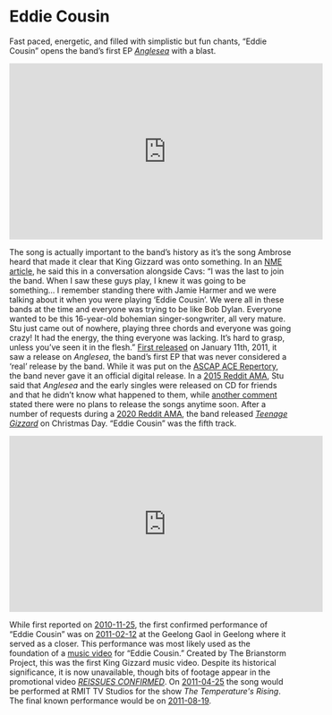 # Eddie Cousin

Fast paced, energetic, and filled with simplistic but fun chants, “Eddie Cousin” opens the band’s first EP *[Anglesea](https://kglw.net/discography/anglesea)* with a blast.

<div style="text-align: center;"><iframe width="560" height="315" src="https://www.youtube.com/embed/fxEq-D_h4GQ?si=8uTo3EvhZRu0eLZ_" title="YouTube video player" frameborder="0" allow="accelerometer; autoplay; clipboard-write; encrypted-media; gyroscope; picture-in-picture; web-share" referrerpolicy="strict-origin-when-cross-origin" allowfullscreen></iframe><div style="text-align: left;">

The song is actually important to the band’s history as it’s the song Ambrose heard that made it clear that King Gizzard was onto something. In an [NME article](https://www.nme.com/big-reads/king-gizzard-and-the-lizard-wizard-cover-interview-2022-changes-3335897), he said this in a conversation alongside Cavs: “I was the last to join the band. When I saw these guys play, I knew it was going to be something… I remember standing there with Jamie Harmer and we were talking about it when you were playing ‘Eddie Cousin’. We were all in these bands at the time and everyone was trying to be like Bob Dylan. Everyone wanted to be this 16-year-old bohemian singer-songwriter, all very mature. Stu just came out of nowhere, playing three chords and everyone was going crazy! It had the energy, the thing everyone was lacking. It’s hard to grasp, unless you’ve seen it in the flesh.” [First released](https://www.facebook.com/share/XowwJgAHErpJo8U3/?mibextid=WC7FNe) on January 11th, 2011, it saw a release on *Anglesea*, the band’s first EP that was never considered a ‘real’ release by the band. While it was put on the [ASCAP ACE Repertory](https://www.ascap.com/repertory#/ace/search/workID/885396564), the band never gave it an official digital release. In a [2015 Reddit AMA](https://www.reddit.com/r/indieheads/comments/3vcjjx/comment/cxmavdf/?utm_source=share&utm_medium=web2x&context=3), Stu said that *Anglesea* and the early singles were released on CD for friends and that he didn’t know what happened to them, while [another comment](https://www.reddit.com/r/indieheads/comments/3vcjjx/comment/cxmb3ul/?utm_source=share&utm_medium=web2x&context=3) stated there were no plans to release the songs anytime soon. After a number of requests during a [2020 Reddit AMA](https://www.reddit.com/r/indieheads/comments/k43r6p/comment/ge6r4lt/?utm_source=share&utm_medium=web2x&context=3), the band released *[Teenage Gizzard](https://kglw.net/discography/teenage-gizzard)* on Christmas Day. “Eddie Cousin” was the fifth track.

<div style="text-align: center;"> <iframe width="560" height="315" src="https://www.youtube.com/embed/0DAzhSxbZ7I?si=2bbvikj8emHjz1sh" title="YouTube video player" frameborder="0" allow="accelerometer; autoplay; clipboard-write; encrypted-media; gyroscope; picture-in-picture; web-share" referrerpolicy="strict-origin-when-cross-origin" allowfullscreen></iframe> <div style="text-align: left;">

While first reported on [2010-11-25](https://kglw.net/setlists/king-gizzard-the-lizard-wizard-november-25-2010-unknown-venue-naarm-melbourne-vic-australia.html), the first confirmed performance of “Eddie Cousin” was on [2011-02-12](https://kglw.net/setlists/king-gizzard-the-lizard-wizard-february-12-2011-geelong-gaol-museum-geelong-vic-australia.html) at the Geelong Gaol in Geelong where it served as a closer. This performance was most likely used as the foundation of a [music video](https://www.youtube.com/watch?v=HrIOM6-zjHA) for “Eddie Cousin.” Created by The Brianstorm Project, this was the first King Gizzard music video. Despite its historical significance, it is now unavailable, though bits of footage appear in the promotional video *[REISSUES CONFIRMED](https://www.youtube.com/watch?v=Y8pJ4zG0-J8)*. On [2011-04-25](https://kglw.net/setlists/king-gizzard-the-lizard-wizard-april-25-2011-rmit-tv-studios-naarm-melbourne-vic-australia.html) the song would be performed at RMIT TV Studios for the show *The Temperature's Rising*. The final known performance would be on [2011-08-19](https://kglw.net/setlists/king-gizzard-the-lizard-wizard-august-19-2011-the-esplanade-hotel-naarm-melbourne-vic-australia.html).

